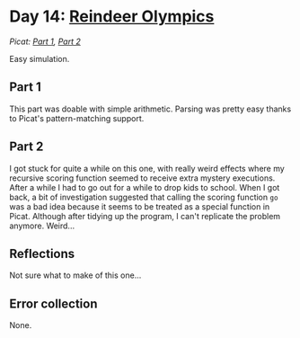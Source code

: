 # Day 14: [Reindeer Olympics](https://adventofcode.com/2015/day/14)
*Picat: [Part 1](https://github.com/DestyNova/advent_of_code_2015/blob/main/14/part1.pi), [Part 2](https://github.com/DestyNova/advent_of_code_2015/blob/main/14/part2.pi)*

Easy simulation.

## Part 1

This part was doable with simple arithmetic. Parsing was pretty easy thanks to Picat's pattern-matching support.

## Part 2

I got stuck for quite a while on this one, with really weird effects where my recursive scoring function seemed to receive extra mystery executions. After a while I had to go out for a while to drop kids to school. When I got back, a bit of investigation suggested that calling the scoring function `go` was a bad idea because it seems to be treated as a special function in Picat. Although after tidying up the program, I can't replicate the problem anymore. Weird...

## Reflections

Not sure what to make of this one...

## Error collection

None.
